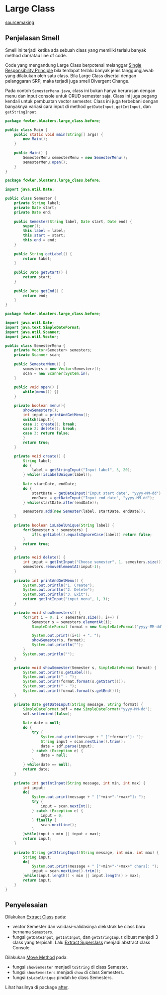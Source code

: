 # Large Class

[sourcemaking](https://sourcemaking.com/refactoring/smells/large-class)

## Penjelasan Smell

Smell ini terjadi ketika ada sebuah class yang memiliki terlalu banyak method dan/atau line of code. 

Code yang mengandung Large Class berpotensi melanggar [Single Responsibility Principle](https://en.wikipedia.org/wiki/Single-responsibility_principle) bila terdapat terlalu banyak jenis tanggungjawab yang dilakukan oleh satu class. Bila Large Class disertai dengan pelanggaran SRP, maka terjadi juga smell Divergent Change.

Pada contoh `SemesterMenu.java`, class ini bukan hanya berurusan dengan menu dan input console untuk CRUD semester saja. Class ini juga pegang kendali untuk pembuatan vector semester. Class ini juga terbebani dengan banyaknya variasi cara input di method `getDateInput`, `getIntInput`, dan `getStringInput`.


<Tabs>
<Tab name="main" text="Main.java">

```java
package fowler.bloaters.large_class.before;

public class Main {
	public static void main(String[] args) {
		new Main();
	}
	
	public Main() {
		SemesterMenu semesterMenu = new SemesterMenu();
		semesterMenu.open();
	}
}
```

</Tab>

<Tab name="semester" text="Semester.java">

```java
package fowler.bloaters.large_class.before;

import java.util.Date;

public class Semester {
	private String label;
	private Date start;
	private Date end;
	
	public Semester(String label, Date start, Date end) {
		super();
		this.label = label;
		this.start = start;
		this.end = end;
	}
	
	public String getLabel() {
		return label;
	}
	
	public Date getStart() {
		return start;
	}
	
	public Date getEnd() {
		return end;
	}
}

```
</Tab>
<Tab name="semesterMenu" text="SemesterMenu.java">

```java
package fowler.bloaters.large_class.before;

import java.util.Date;
import java.text.SimpleDateFormat;
import java.util.Scanner;
import java.util.Vector;

public class SemesterMenu {
	private Vector<Semester> semesters;
	private Scanner scan;
	
	public SemesterMenu() {
		semesters = new Vector<Semester>();
		scan = new Scanner(System.in); 
	}
	
	public void open() {
		while(menu()) {}
	}

	private boolean menu(){
		showSemesters();
		int input = printAndGetMenu();
		switch(input){
		case 1: create(); break;
		case 2: delete(); break;
		case 3: return false;
		}
		return true;
	}

	private void create() {		
		String label;
		do {
			label = getStringInput("Input label", 3, 20);
		} while(!isLabelUnique(label));
		
		Date startDate, endDate;
		do {
			startDate = getDateInput("Input start date", "yyyy-MM-dd");	
			endDate = getDateInput("Input end date", "yyyy-MM-dd");
		} while(startDate.after(endDate));

		semesters.add(new Semester(label, startDate, endDate));
	}
	
	private boolean isLabelUnique(String label) {
		for(Semester s : semesters) {
			if(s.getLabel().equalsIgnoreCase(label)) return false;
		}
		return true;
	}

	private void delete() {
		int input = getIntInput("Choose semester", 1, semesters.size());
		semesters.removeElementAt(input-1);
	}
	
	private int printAndGetMenu() {
		System.out.println("1. Create");
		System.out.println("2. Delete");
		System.out.println("3. Exit");
		return getIntInput("input menu", 1, 3);
	}

	private void showSemesters() {
		for(int i = 0; i < semesters.size(); i++) {
			Semester s = semesters.elementAt(i);
			SimpleDateFormat format = new SimpleDateFormat("yyyy-MM-dd");

			System.out.print((i+1) + ". ");
			showSemester(s, format);
			System.out.println("");
		}
		System.out.println("");
	}

	private void showSemester(Semester s, SimpleDateFormat format) {
		System.out.print(s.getLabel());
		System.out.print(" - ");
		System.out.print(format.format(s.getStart()));
		System.out.print(" - ");
		System.out.print(format.format(s.getEnd()));
	}

	private Date getDateInput(String message, String format) {
		SimpleDateFormat sdf = new SimpleDateFormat("yyyy-MM-dd");
		sdf.setLenient(false);
		
		Date date = null;
		do {
			try {
				System.out.print(message + " ["+format+"]: ");
				String input = scan.nextLine().trim();
				date = sdf.parse(input);
			} catch (Exception e) {
				date = null;
			}
		} while(date == null);
		return date;
	}
	
	private int getIntInput(String message, int min, int max) {
		int input;
		do{
			System.out.print(message + " ["+min+"-"+max+"]: ");
			try {
				input = scan.nextInt();
			} catch (Exception e) {
				input = 0;
			} finally {
				scan.nextLine();
			}
		}while(input < min || input > max);
		return input;
	}
	
	private String getStringInput(String message, int min, int max) {
		String input;
		do{
			System.out.print(message + " ["+min+"-"+max+" chars]: ");
			input = scan.nextLine().trim();
		}while(input.length() < min || input.length() > max);
		return input;
	}
}

```
</Tab>

</Tabs>


## Penyelesaian

Dilakukan [Extract Class](https://sourcemaking.com/refactoring/extract-class) pada: 

- vector Semester dan validasi-validasinya diekstrak ke class baru bernama `Semesters`.
- fungsi `getDateInput`, `getIntInput`, dan `getStringInput` dibuat menjadi 3 class yang terpisah. Lalu [Extract Superclass](https://sourcemaking.com/refactoring/extract-superclass) menjadi abstract class Console.

Dilakukan [Move Method](https://sourcemaking.com/refactoring/move-method) pada:

- fungsi `showSemester` menjadi `toString` di class Semester.
- fungsi `showSemesters` menjadi `show` di class Semesters.
- fungsi `isLabelUnique` pindah ke class Semesters.

Lihat hasilnya di package [after](after/SemesterMenu.java).
